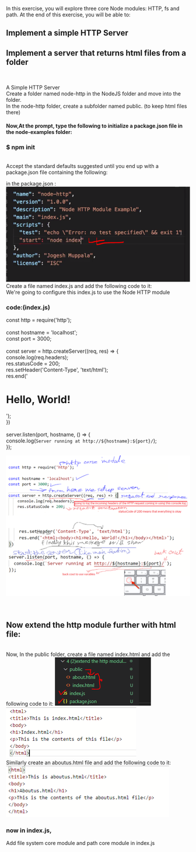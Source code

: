 In this exercise, you will explore three core Node modules: HTTP, fs and path. At the end of this exercise, you will be able to:<br>

## Implement a simple HTTP Server<br>
## Implement a server that returns html files from a folder<br>

<br>

A Simple HTTP Server
<br>
Create a folder named node-http in the NodeJS folder and move into the folder.
<br>
In the node-http folder, create a subfolder named public. (to keep html files there)
<br>

#### Now,At the prompt, type the following to initialize a package.json file in the node-examples folder: 
### $ npm init
<br>
Accept the standard defaults suggested until you end up with a package.json file containing the following:<br>

in the package.json : <img width="" src= "pic/Capture10.PNG"/>
<br>
Create a file named index.js and add the following code to it:<br>
We're going to configure this index.js to use the Node HTTP module<br>

### code:(index.js)
const http = require('http');<br>
<br>
const hostname = 'localhost';<br>
const port = 3000;<br>
<br>
const server = http.createServer((req, res) => {<br>
    console.log(req.headers);<br>
    res.statusCode = 200;<br>
    res.setHeader('Content-Type', 'text/html');<br>
    res.end('<html><body><h1>Hello, World!</h1></body></html>');<br>
})<br>
<br>
server.listen(port, hostname, () => {<br>
  console.log(`Server running at http://${hostname}:${port}/`);<br>
});<br>

<img width="" src= "pic/Capture11.PNG"/>
<br><br>
<br>

## Now extend the http module further with html file:

<br>
Now,
In the public folder, create a file named index.html and add the following code to it:

<img width="" src= "pic/Capture14.PNG"/>
<img width="" src= "pic/Capture12.PNG"/><br>
Similarly create an aboutus.html file and add the following code to it:<img width="" src= "pic/Capture13.PNG"/><br>

### now in index.js, <br>
Add file system core module and path core module in index.js